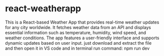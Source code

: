 # react-weatherapp
This is a React-based Weather App that provides real-time weather updates for any city worldwide. It fetches weather data from an API and displays essential information such as temperature, humidity, wind speed, and weather conditions. The app features a user-friendly interface and supports dynamic updates based on user input. 
just download and extract the file and then open it in VS code and in terminal run command: npm run dev
